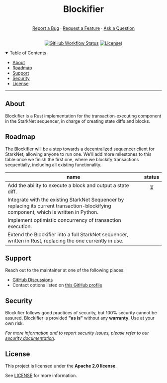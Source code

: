 <div align="center">
  <h1>Blockifier</h1>
  <br />
  <a href="https://github.com/starkware-libs/blockifier-old/issues/new?assignees=&labels=bug&template=01_BUG_REPORT.md&title=bug%3A+">Report a Bug</a>
  ·
  <a href="https://github.com/starkware-libs/blockifier-old/issues/new?assignees=&labels=enhancement&template=02_FEATURE_REQUEST.md&title=feat%3A+">Request a Feature</a>
  ·
  <a href="https://github.com/starkware-libs/blockifier-old/discussions/new?category=q-a">Ask a Question</a>
</div>

<div align="center">
<br />

[![GitHub Workflow Status](https://github.com/starkware-libs/blockifier-old/actions/workflows/post-merge.yml/badge.svg)](https://github.com/starkware-libs/blockifier-old/actions/workflows/post-merge.yml)
[![License](https://img.shields.io/github/license/starkware-libs/blockifier-old.svg?style=flat-square)](https://github.com/starkware-libs/blockifier-old/LICENSE))

</div>

<details open="open">
<summary>Table of Contents</summary>

- [About](#about)
- [Roadmap](#roadmap)
- [Support](#support)
- [Security](#security)
- [License](#license)

</details>

---

## About

Blockifier is a Rust implementation for the transaction-executing component in the StarkNet sequencer, in charge of creating state diffs and blocks.

## Roadmap
The Blockifier will be a step towards a decentralized sequencer client for StarkNet, allowing anyone to run one.
We'll add more milestones to this table once we finish the first one, where we blockify transactions sequentially, including all existing functionality.

| name                   | status |
|------------------------|:--------:|
| Add the ability to execute a block and output a state diff.                                                                                       | ⏳ |
| Integrate with the existing StarkNet Sequencer by replacing its current transaction-blockifying component, which is written in Python.            |    |
| Implement optimistic concurrency of transaction execution.                                                                                        |    |
| Extend the Blockifier into a full StarkNet sequencer, written in Rust, replacing the one currently in use.                                        |    |

## Support

Reach out to the maintainer at one of the following places:

- [GitHub Discussions](https://github.com/starkware-libs/blockifier-old/discussions)
- Contact options listed on [this GitHub profile](https://github.com/starkware-libs)

## Security

Blockifier follows good practices of security, but 100% security cannot be assured.
Blockifier is provided **"as is"** without any **warranty**. Use at your own risk.

_For more information and to report security issues, please refer to our [security documentation](docs/SECURITY.md)._

## License

This project is licensed under the **Apache 2.0 license**.

See [LICENSE](LICENSE) for more information.

